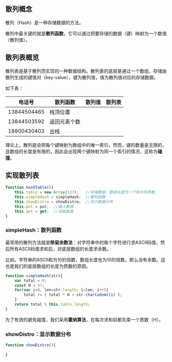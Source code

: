 
## 散列概念

散列（Hash）是一种存储数据的方法。

散列中最关键的就是**散列函数**，它可以通过把要存储的数据（键）映射为一个数值（散列值）。

## 散列表概览

散列表是基于散列而实现的一种数据结构。散列表的底层是通过一个数组，存储由散列生成的键值对（key-value），键为散列值，值为散列值对应的存储数据。

如下表：

| 电话号       |  散列函数         |  散列值  |  散列表  |
|--------------|-----------------|-------|-----------|
| 13844504465  |  栈顶位置        |       |          |
| 13844503592  |  返回元素个数    |  |  |
| 18800430403  |  出栈           |  |  |


理论上，散列是会把每个键映射为数组中的唯一索引，然而，键的数量是无限的，且数组的长度是有限的，因此会出现两个键映射为同一个索引的情况，这称为**碰撞**。


## 实现散列表



```js
function hashTable(){
    this.table = new Array(137);   //存储数据，数组长度为一个较大的质数
    this.simpleHash = simpleHash;  //散列函数
    this.showDistro = showDistro;  //显示数据分布
    this.put = put;  //插入数据
    this.get = get;  //读取数据
}
```


### simpleHash：散列函数

最常用的散列方法就是**除留余数法**：对字符串中的每个字符进行求ASCII码值，然后所有ASCII码值求和后，对底层数组的长度求余数。

比如，字符串的ASCII和为10的倍数，数组长度也为10的倍数，那么没有余数。这也是我们的底层数组的长度为质数的原因。

```js
function simpleHash(str){
    var total = 0;
    const H = 37;
    for(var i=0, len=str.length; i<len; i++){
        total += ( total * H + str.charCodeAt(i) );
    }
    return total % this.table.length;
}
```

为了有效的避免碰撞，我们采用**霍纳算法**，在每次求和前都先乘一个质数（H）。

### showDistro：显示数据分布

```js
function showDistro(){
    
}
```


